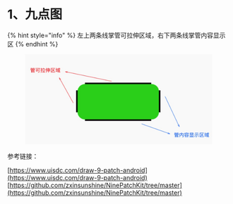 # 1、九点图

{% hint style="info" %}
左上两条线掌管可拉伸区域，右下两条线掌管内容显示区
{% endhint %}

<figure><img src="../../../../.gitbook/assets/image (122).png" alt=""><figcaption></figcaption></figure>

参考链接：

[https://www.uisdc.com/draw-9-patch-android](https://www.uisdc.com/draw-9-patch-android) [https://github.com/zxinsunshine/NinePatchKit/tree/master](https://github.com/zxinsunshine/NinePatchKit/tree/master)



